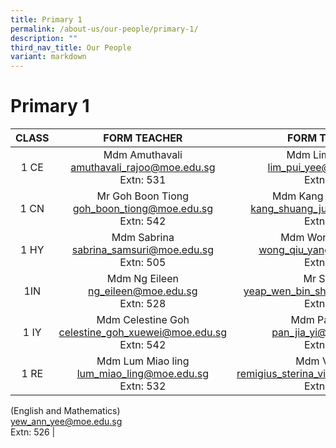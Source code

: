 ```yaml
---
title: Primary 1
permalink: /about-us/our-people/primary-1/
description: ""
third_nav_title: Our People
variant: markdown
---
```

# Primary 1


| CLASS |  FORM TEACHER    |   FORM TEACHER         |
|:-----:|:---------------:|:-----------:|
|  1 CE | Mdm Amuthavali <br>[amuthavali_rajoo@moe.edu.sg](mailto:amuthavali_rajoo@moe.edu.sg)<br>Extn: 531            | Mdm Lim Pui Yee<br>[lim_pui_yee@moe.edu.sg](mailto:lim_pui_yee@moe.edu.sg)<br>Extn: 508              |
|  1 CN | Mr Goh Boon Tiong<br>[goh_boon_tiong@moe.edu.sg](mailto:goh_boon_tiong@moe.edu.sg)<br>Extn: 542            |Mdm Kang Shuangjuan<br>[kang_shuang_juan@moe.edu.sg](mailto:kang_shuangjuan@moe.edu.sg)<br>Extn: 509|  1 EE | Mr Faizal<br>[mohamed_faizal_mohamed_raz@moe.edu.sg](mailto:mohamed_faizal_mohamed_raz@moe.edu.sg])<br>Extn: 565 |   Mdm Maszelin<br>[maszelin_mohamed@moe.edu.sg](mailto:maszelin_mohamed@moe.edu.sg)<br>Extn: 534  |
|  1 HY | Mdm Sabrina<br>[sabrina_samsuri@moe.edu.sg](mailto:sabrina_samsuri@moe.edu.sg)<br>Extn: 505 |Mdm Wong Qiu Yan<br>[wong_qiu_yang@moe.edu.sg](mailto:wong_qiu_yang@moe.edu.sg)<br>Extn: 540     |
|  1IN  | Mdm Ng Eileen<br>[ng_eileen@moe.edu.sg](mailto:ng_eileen@moe.edu.sg)<br>Extn: 528             |Mr Shawn<br>[yeap_wen_bin_shawn@moe.edu.sg](mailto:yeap_wen_bin_shawn@moe.edu.sg)<br>Extn: 542          |
|  1 IY |Mdm Celestine Goh<br>[celestine_goh_xuewei@moe.edu.sg](mailto:celestine_goh_xuewei@moe.edu.sg)<br>Extn: 542         |Mdm Pan Jia Yi<br>[pan_jia_yi@moe.edu.sg](mailto:pan_jia_yi@moe.edu.sg)<br>Extn: 506         |
|  1 RE | Mdm Lum Miao ling <br>[lum_miao_ling@moe.edu.sg](mailto:lum_miao_ling@moe.edu.sg)<br>Extn: 532    | Mdm Victoria<br>[remigius_sterina_victoria@moe.edu.sg](mailto:remigius_sterina_victoria@moe.edu.sg)<br>Extn: 507       |



 (English and Mathematics)<br>[yew_ann_yee@moe.edu.sg](mailto:yew_ann_yee@moe.edu.sg)<br>Extn: 526      |